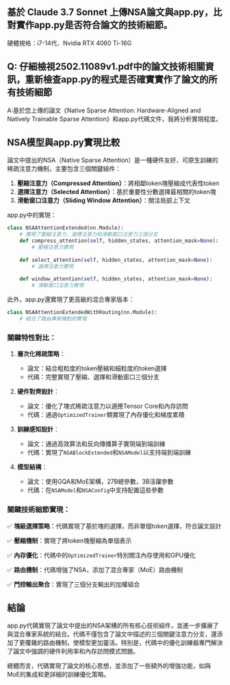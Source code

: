 ## 基於 Claude 3.7 Sonnet 上傳NSA論文與app.py，比對實作app.py是否符合論文的技術細節。
硬體規格：i7-14代、Nvidia RTX 4060 Ti-16G

## Q: 仔細檢視2502.11089v1.pdf中的論文技術相關資訊，重新檢查app.py的程式是否確實實作了論文的所有技術細節

A:基於您上傳的論文《Native Sparse Attention: Hardware-Aligned and Natively Trainable Sparse Attention》和app.py代碼文件，我將分析實現程度。

## NSA模型與app.py實現比較

論文中提出的NSA（Native Sparse Attention）是一種硬件友好、可原生訓練的稀疏注意力機制，主要包含三個關鍵組件：

1. **壓縮注意力（Compressed Attention）**：將相鄰token塊壓縮成代表性token
2. **選擇注意力（Selected Attention）**：基於重要性分數選擇最相關的token塊
3. **滑動窗口注意力（Sliding Window Attention）**：關注局部上下文

app.py中的實現：

```python
class NSAAttentionExtended(nn.Module):
    # 實現了壓縮注意力、選擇注意力和滑動窗口注意力三個分支
    def compress_attention(self, hidden_states, attention_mask=None):
        # 壓縮注意力實現
    
    def select_attention(self, hidden_states, attention_mask=None):
        # 選擇注意力實現
    
    def window_attention(self, hidden_states, attention_mask=None):
        # 滑動窗口注意力實現
```

此外，app.py還實現了更高級的混合專家版本：

```python
class NSAAttentionExtendedWithRouting(nn.Module):
    # 結合了路由專家機制的實現
```

### 關鍵特性對比：

1. **層次化稀疏策略**：
   - 論文：結合粗粒度的token壓縮和細粒度的token選擇
   - 代碼：完整實現了壓縮、選擇和滑動窗口三個分支

2. **硬件對齊設計**：
   - 論文：優化了塊式稀疏注意力以適應Tensor Core和內存訪問
   - 代碼：通過`OptimizedTrainer`類實現了內存優化和梯度累積

3. **訓練感知設計**：
   - 論文：通過高效算法和反向傳播算子實現端到端訓練
   - 代碼：實現了`NSABlockExtended`和`NSAModel`以支持端到端訓練

4. **模型結構**：
   - 論文：使用GQA和MoE架構，27B總參數，3B活躍參數
   - 代碼：在`NSAModel`和`NSAConfig`中支持配置這些參數

### 關鍵技術細節實現：

✅ **塊級選擇策略**：代碼實現了基於塊的選擇，而非單個token選擇，符合論文設計

✅ **壓縮機制**：實現了將token塊壓縮為單個表示

✅ **內存優化**：代碼中的`OptimizedTrainer`特別關注內存使用和GPU優化

✅ **路由機制**：代碼增強了NSA，添加了混合專家（MoE）路由機制

✅ **門控輸出聚合**：實現了三個分支輸出的加權組合

## 結論

app.py代碼實現了論文中提出的NSA架構的所有核心技術組件，並進一步擴展了與混合專家系統的結合。代碼不僅包含了論文中描述的三個關鍵注意力分支，還添加了更覆雜的路由機制，使模型更加靈活。特別是，代碼中的優化訓練器專門解決了論文中強調的硬件利用率和內存訪問模式問題。

總體而言，代碼實現了論文的核心思想，並添加了一些額外的增強功能，如與MoE的集成和更詳細的訓練優化策略。
